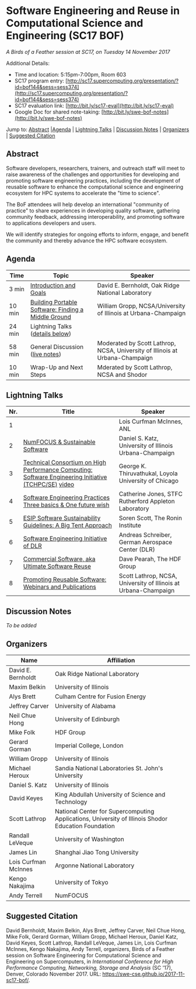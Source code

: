 # Software Engineering and Reuse in Computational Science and Engineering (SC17 BOF)

_A Birds of a Feather session at SC17, on Tuesday 14 November 2017_

Additional Details:
* Time and location: 5:15pm-7:00pm, Room 603
* SC17 program entry: [http://sc17.supercomputing.org/presentation/?id=bof144&sess=sess374](http://sc17.supercomputing.org/presentation/?id=bof144&sess=sess374)
* SC17 evaluation link: [http://bit.ly/sc17-eval](http://bit.ly/sc17-eval)
* Google Doc for shared note-taking: [http://bit.ly/swe-bof-notes](http://bit.ly/swe-bof-notes)

Jump to: [Abstract](#abstract) |[Agenda](#agenda) | [Lightning Talks](#lightning-talks) | [Discussion Notes](#discussion-notes) | [Organizers](#organizers) |  [Suggested Citation](#suggested-citation)

## Abstract

Software developers, researchers, trainers, and outreach staff will
meet to raise awareness of the challenges and opportunities for
developing and promoting software engineering practices, including the
development of reusable software to enhance the computational science
and engineering ecosystem for HPC systems to accelerate the "time to
science".

The BoF attendees will help develop an international "community of
practice" to share experiences in developing quality software,
gathering community feedback, addressing interoperability, and
promoting software to applications developers and users.

We will identify strategies for ongoing efforts to inform, engage, and
benefit the community and thereby advance the HPC software ecosystem.

## Agenda

Time | Topic | Speaker
-----|-------|--------
3 min | [Introduction and Goals](000-intro-bernholdt.pdf) | David E. Bernholdt, Oak Ridge National Laboratory
10 min | [Building Portable Software: Finding a Middle Ground](002-libraries-gropp.pdf) | William Gropp, NCSA/University of Illinois at Urbana-Champaign
24 min | Lightning Talks ([details below](#lightning-talks))
58 min | General Discussion ([live notes](http://bit.ly/swe-bof-notes)) | Moderated by Scott Lathrop, NCSA, University of Illinois at Urbana-Champaign
10 min | Wrap-Up and Next Steps | Mderated by Scott Lathrop, NCSA and Shodor

## Lightning Talks

Nr. | Title | Speaker
--|-------|---------------------
1 | | Lois Curfman McInnes, ANL
2 | [NumFOCUS & Sustainable Software](021-numfocus-katz.pdf) | Daniel S. Katz, University of Illinois Urbana-Champaign
3 | [Technical Consortium on High Performance Computing: Software Engineering Initiative (TCHPC/SE)](031-tchpc-thiruvathukal.pdf) [video](https://youtu.be/UnmFanbX2Bw) | George K. Thiruvathukal, Loyola University of Chicago
4 | [Software Engineering Practices Three basics & One future wish](041-basics-jones.pdf) | Catherine Jones, STFC Rutherford Appleton Laboratory
5 | [ESIP Software Sustainability Guidelines: A Big Tent Approach](051-esip-scott.pdf) | Soren Scott, The Ronin Institute
6 | [Software Engineering Initiative of DLR](061-dlr-schreiber.pdf) | Andreas Schreiber, German Aerospace Center (DLR)
7 | [Commercial Software, aka Ultimate Software Reuse](071-commercial-pearah.pdf) | Dave Pearah, The HDF Group
8 | [Promoting Reusable Software: Webinars and Publications](081-reuse-lathrop.pdf) | Scott Lathrop, NCSA, University of Illinois at Urbana-Champaign

## Discussion Notes

_To be added_

## Organizers

Name | Affiliation
-----|------------
David E. Bernholdt | Oak Ridge National Laboratory
Maxim Belkin | University of Illinois
Alys Brett | Culham Centre for Fusion Energy
Jeffrey Carver | University of Alabama
Neil Chue Hong | University of Edinburgh
Mike Folk | HDF Group
Gerard Gorman | Imperial College, London
William Gropp | University of Illinois
Michael Heroux | Sandia National Laboratories St. John's University
Daniel S. Katz | University of Illinois
David Keyes | King Abdullah University of Science and Technology
Scott Lathrop | National Center for Supercomputing Applications, University of Illinois Shodor Education Foundation
Randall LeVeque | University of Washington
James Lin | Shanghai Jiao Tong University
Lois Curfman McInnes | Argonne National Laboratory
Kengo Nakajima | University of Tokyo
Andy Terrell | NumFOCUS

## Suggested Citation


David Bernholdt, Maxim Belkin, Alys Brett, Jeffrey Carver, Neil Chue
Hong, Mike Folk, Gerard Gorman, William Gropp, Michael Heroux, Daniel
Katz, David Keyes, Scott Lathrop, Randall LeVeque, James Lin, Lois
Curfman McInnes, Kengo Nakajima, Andy Terrell, organizers, Birds of a
Feather session on Software Engineering for Computational Science and
Engineering on Supercomputers, in _International Conference for High
Performance Computing, Networking, Storage and Analysis_ (SC '17),
Denver, Colorado November 2017. URL:
https://swe-cse.github.io/2017-11-sc17-bof/.

